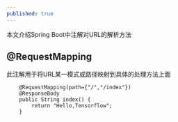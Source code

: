 ```yaml
---
published: true
---
```

本文介绍Spring Boot中注解对URL的解析方法

## @RequestMapping
此注解用于将URL某一模式或路径映射到具体的处理方法上面
```
    @RequestMapping(path={"/","/index"})
    @ResponseBody
    public String index() {
        return "Hello,Tensorflow";
    }
```
